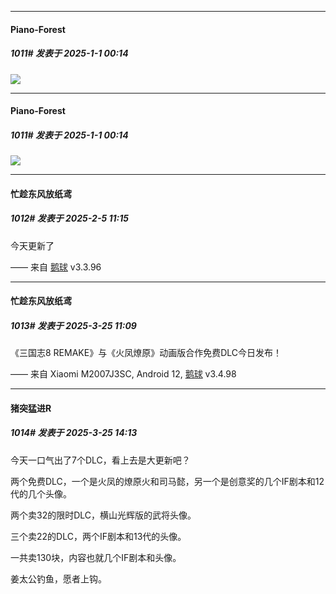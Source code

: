 ﻿
*****

####  Piano-Forest  
##### 1011#       发表于 2025-1-1 00:14

<img src="https://p.sda1.dev/21/7a7f55a76fc76aaa25b1b5cdafb73652/006Jp6hMgy1hwzhn8sw7ij31hd0u0au8.jpg" referrerpolicy="no-referrer">


*****

####  Piano-Forest  
##### 1011#       发表于 2025-1-1 00:14

<img src="https://p.sda1.dev/21/7a7f55a76fc76aaa25b1b5cdafb73652/006Jp6hMgy1hwzhn8sw7ij31hd0u0au8.jpg" referrerpolicy="no-referrer">

*****

####  忙趁东风放纸鸢  
##### 1012#       发表于 2025-2-5 11:15

今天更新了

—— 来自 [鹅球](https://www.pgyer.com/GcUxKd4w) v3.3.96

*****

####  忙趁东风放纸鸢  
##### 1013#       发表于 2025-3-25 11:09

《三国志8 REMAKE》与《火凤燎原》动画版合作免费DLC今日发布！

—— 来自 Xiaomi M2007J3SC, Android 12, [鹅球](https://www.pgyer.com/GcUxKd4w) v3.4.98


*****

####  猪突猛进R  
##### 1014#       发表于 2025-3-25 14:13

今天一口气出了7个DLC，看上去是大更新吧？

两个免费DLC，一个是火凤的燎原火和司马懿，另一个是创意奖的几个IF剧本和12代的几个头像。

两个卖32的限时DLC，横山光辉版的武将头像。

三个卖22的DLC，两个IF剧本和13代的头像。

一共卖130块，内容也就几个IF剧本和头像。

姜太公钓鱼，愿者上钩。

